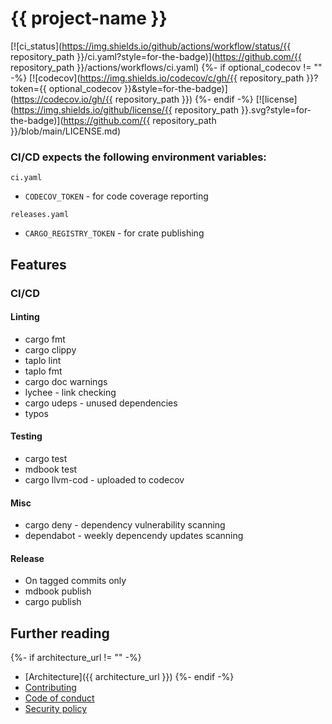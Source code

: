 # {{ project-name }}

[![ci_status](https://img.shields.io/github/actions/workflow/status/{{ repository_path }}/ci.yaml?style=for-the-badge)](https://github.com/{{ repository_path }}/actions/workflows/ci.yaml)
{%- if optional_codecov != "" -%}
[![codecov](https://img.shields.io/codecov/c/gh/{{ repository_path }}?token={{ optional_codecov }}&style=for-the-badge)](https://codecov.io/gh/{{ repository_path }})
{%- endif -%}
[![license](https://img.shields.io/github/license/{{ repository_path }}.svg?style=for-the-badge)](https://github.com/{{ repository_path }}/blob/main/LICENSE.md)

### CI/CD expects the following environment variables:

`ci.yaml`

* `CODECOV_TOKEN` - for code coverage reporting

`releases.yaml`

* `CARGO_REGISTRY_TOKEN` - for crate publishing

## Features

### CI/CD

#### Linting

* cargo fmt
* cargo clippy
* taplo lint
* taplo fmt
* cargo doc warnings
* lychee - link checking
* cargo udeps - unused dependencies
* typos

#### Testing

* cargo test
* mdbook test
* cargo llvm-cod - uploaded to codecov

#### Misc

* cargo deny - dependency vulnerability scanning
* dependabot - weekly depencendy updates scanning

#### Release

* On tagged commits only
* mdbook publish
* cargo publish

## Further reading

{%- if architecture_url != "" -%}
* [Architecture]({{ architecture_url }})
{%- endif -%}
* [Contributing](/CODE_OF_CONDUCT.md)
* [Code of conduct](/CODE_OF_CONDUCT.md)
* [Security policy](/SECURITY.md)

